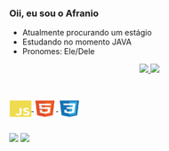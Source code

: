 ### Oii, eu sou o Afranio 

- Atualmente procurando um estágio 
- Estudando no momento JAVA
- Pronomes: Ele/Dele


<div align="center">
  <a href="https://github.com/afraniomachado">
  <img height="180em" src="https://github-readme-stats.vercel.app/api?username=afraniomachado&show_icons=true&theme=github_dark&include_all_commits=true&count_private=true"/>
  <img height="180em" src="https://github-readme-stats.vercel.app/api/top-langs/?username=afraniomachado&layout=compact&langs_count=7&theme=github_dark"/>
</div>

##
  
  </div>
<div style="display: inline_block"><br>
  <img align="center" alt="Afranio-Js" height="30" width="40" src="https://raw.githubusercontent.com/devicons/devicon/master/icons/javascript/javascript-plain.svg">
  <img align="center" alt="Afranio-HTML" height="30" width="40" src="https://raw.githubusercontent.com/devicons/devicon/master/icons/html5/html5-original.svg">
  <img align="center" alt="Afranio-CSS" height="30" width="40" src="https://raw.githubusercontent.com/devicons/devicon/master/icons/css3/css3-original.svg">
</div>
    
##
  
  <div> 
    
  <a href = "mailto:afraniomachado7@gmail.com"><img src="https://img.shields.io/badge/-Gmail-%23333?style=for-the-badge&logo=gmail&logoColor=white" target="_blank"></a>
  <a href="https://www.linkedin.com/in/afr%C3%A2nio-machado/" target="_blank"><img src="https://img.shields.io/badge/-LinkedIn-%230077B5?style=for-the-badge&logo=linkedin&logoColor=white" target="_blank"></a> 
   
    
 
  
</div>
